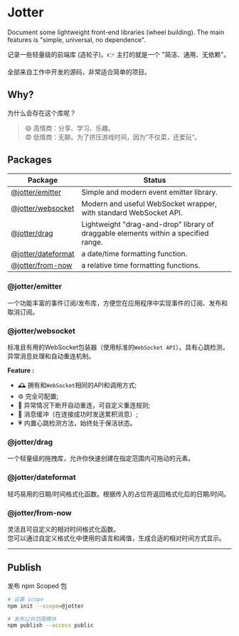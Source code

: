# Jotter
Document some lightweight front-end libraries (wheel building). The main features is "simple, universal, no dependence".

记录一些轻量级的前端库 (造轮子)。👉 主打的就是一个 "简洁、通用、无依赖"。

全部来自工作中开发的源码，非常适合简单的项目。



## Why?
为什么会存在这个库呢？
> 😄 高情商：分享、学习、乐趣。  
> 😨 低情商：无聊。为了挤压游戏时间，因为”不仅菜，还爱玩“。



## Packages

| Package                                                      | Status                                                       |
| ------------------------------------------------------------ | ------------------------------------------------------------ |
| [@jotter/emitter](https://github.com/Meqn/jotter/tree/main/libs/emitter) | Simple and modern event emitter library. |
| [@jotter/websocket](https://github.com/Meqn/jotter/tree/main/libs/websocket) | Modern and useful WebSocket wrapper, with standard WebSocket API. |
| [@jotter/drag](https://github.com/Meqn/jotter/tree/main/libs/drag) | Lightweight "drag-and-drop" library of draggable elements within a specified range. |
| [@jotter/dateformat](https://github.com/Meqn/jotter/tree/main/libs/dateFormat) | a date/time formatting function. |
| [@jotter/from-now](https://github.com/Meqn/jotter/tree/main/libs/fromNow) | a relative time formatting functions. |



### @jotter/emitter
一个功能丰富的事件订阅/发布库，方便您在应用程序中实现事件的订阅、发布和取消订阅。


### @jotter/websocket
标准且有用的WebSocket包装器（使用标准的`WebSocket API`）。具有心跳检测，异常消息处理和自动重连机制。

**Feature :**
* 🕰 拥有和`WebSocket`相同的API和调用方式;
* ⚙️ 完全可配置;
* 🧬 异常情况下断开自动重连，可自定义重连规则;
* 📮 消息缓冲（在连接成功时发送累积消息）;
* 💗 内置心跳检测方法，始终处于保活状态。


### @jotter/drag
一个轻量级的拖拽库，允许你快速创建在指定范围内可拖动的元素。


### @jotter/dateformat
轻巧易用的日期/时间格式化函数。根据传入的占位符返回格式化后的日期/时间。


### @jotter/from-now
灵活且可自定义的相对时间格式化函数。  
您可以通过自定义格式化中使用的语言和阈值，生成合适的相对时间方式显示。




---



## Publish

发布 npm Scoped 包

```bash
# 设置 scope
npm init --scope=@jotter

# 发布公共范围模块
npm publish --access public
```
